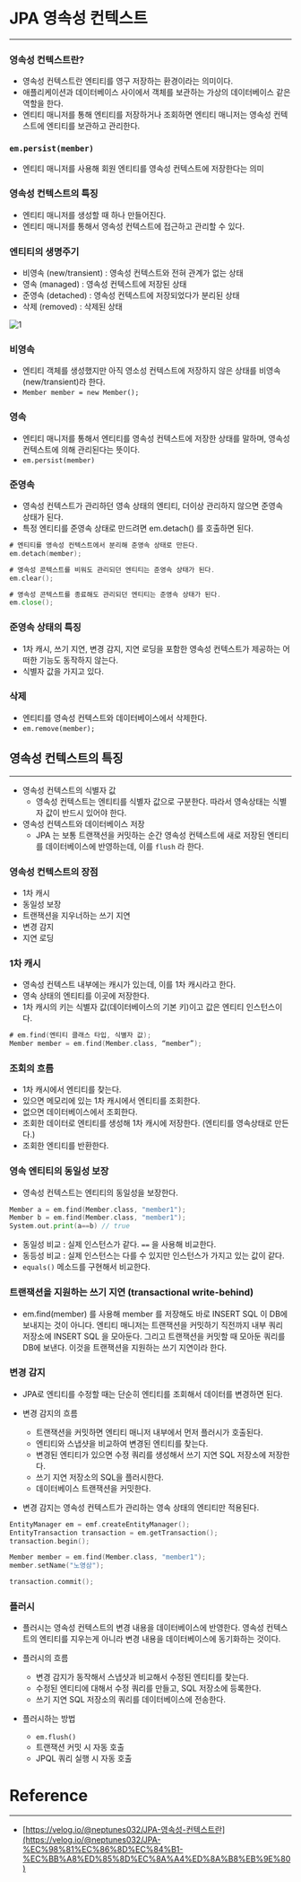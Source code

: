 # JPA 영속성 컨텍스트

---


### 영속성 컨텍스트란?

- 영속성 컨텍스트란 엔티티를 영구 저장하는 환경이라는 의미이다.
- 애플리케이션과 데이터베이스 사이에서 객체를 보관하는 가상의 데이터베이스 같은 역할을 한다.
- 엔티티 매니저를 통해 엔티티를 저장하거나 조회하면 엔티티 매니저는 영속성 컨텍스트에 엔티티를 보관하고 관리한다.

### `em.persist(member)`

- 엔티티 매니저를 사용해 회원 엔티티를 영속성 컨텍스트에 저장한다는 의미

### 영속성 컨텍스트의 특징

- 엔티티 매니저를 생성할 때 하나 만들어진다.
- 엔티티 매니저를 통해서 영속성 컨텍스트에 접근하고 관리할 수 있다.

### 엔티티의 생명주기

- 비영속 (new/transient) : 영속성 컨텍스트와 전혀 관계가 없는 상태
- 영속 (managed) : 영속성 컨텍스트에 저장된 상태
- 준영속 (detached) : 영속성 컨텍스트에 저장되었다가 분리된 상태
- 삭제 (removed) : 삭제된 상태


![1](https://user-images.githubusercontent.com/41246605/210798446-a0627a0c-1af9-4308-b954-b8083decdbe7.png)


### 비영속

- 엔티티 객체를 생성했지만 아직 영소성 컨텍스트에 저장하지 않은 상태를 비영속(new/transient)라 한다.
- `Member member = new Member();`

### 영속

- 엔티티 매니저를 통해서 엔티티를 영속성 컨텍스트에 저장한 상태를 말하며, 영속성 컨텍스트에 의해 관리된다는 뜻이다.
- `em.persist(member)`

### 준영속

- 영속성 컨텍스트가 관리하던 영속 상태의 엔티티, 더이상 관리하지 않으면 준영속 상태가 된다.
- 특정 엔티티를 준영속 상태로 만드려면 em.detach() 를 호출하면 된다.

```go
# 엔티티를 영속성 컨텍스트에서 분리해 준영속 상태로 만든다.
em.detach(member);

# 영속성 콘텍스트를 비워도 관리되던 엔티티는 준영속 상태가 된다.
em.clear();

# 영속성 콘텍스트를 종료해도 관리되던 엔티티는 준영속 상태가 된다.
em.close();
```

### 준영속 상태의 특징

- 1차 캐시, 쓰기 지연, 변경 감지, 지연 로딩을 포함한 영속성 컨텍스트가 제공하는 어떠한 기능도 동작하지 않는다.
- 식별자 값을 가지고 있다.

### 삭제

- 엔티티를 영속성 컨텍스트와 데이터베이스에서 삭제한다.
- `em.remove(member);`

## 영속성 컨텍스트의 특징

---

- 영속성 컨텍스트의 식별자 값
    - 영속성 컨텍스트는 엔티티를 식별자 값으로 구분한다. 따라서 영속상태는 식별자 값이 반드시 있어야 한다.
- 영속성 컨텍스트와 데이터베이스 저장
    - JPA 는 보통 트랜잭션을 커밋하는 순간 영속성 컨텍스트에 새로 저장된 엔티티를 데이터베이스에 반영하는데, 이를 `flush` 라 한다.

### 영속성 컨텍스트의 장점

- 1차 캐시
- 동일성 보장
- 트랜잭션을 지우너하는 쓰기 지연
- 변경 감지
- 지연 로딩

### 1차 캐시

- 영속성 컨텍스트 내부에는 캐시가 있는데, 이를 1차 캐시라고 한다.
- 영속 상태의 엔티티를 이곳에 저장한다.
- 1차 캐시의 키는 식별자 값(데이터베이스의 기본 키)이고 값은 엔티티 인스턴스이다.

```go
# em.find(엔티티 클래스 타입, 식별자 값);
Member member = em.find(Member.class, “member”);
```

### 조회의 흐름

- 1차 캐시에서 엔티티를 찾는다.
- 있으면 메모리에 있는 1차 캐시에서 엔티티를 조회한다.
- 없으면 데이터베이스에서 조회한다.
- 조회한 데이터로 엔티티를 생성해 1차 캐시에 저장한다. (엔티티를 영속상태로 만든다.)
- 조회한 엔티티를 반환한다.

### 영속 엔티티의 동일성 보장

- 영속성 컨텍스트는 엔티티의 동일성을 보장한다.

```go
Member a = em.find(Member.class, "member1");
Member b = em.find(Member.class, "member1");
System.out.print(a==b) // true
```

- 동일성 비교 : 실제 인스턴스가 같다. `==` 을 사용해 비교한다.
- 동등성 비교 : 실제 인스턴스는 다를 수 있지만 인스턴스가 가지고 있는 값이 같다.
- `equals()` 메소드를 구현해서 비교한다.

### 트랜잭션을 지원하는 쓰기 지연 (transactional write-behind)

- em.find(member) 를 사용해 member 를 저장해도 바로 INSERT SQL 이 DB에 보내지는 것이 아니다. 엔티티 매니저는 트랜잭션을 커밋하기 직전까지 내부 쿼리 저장소에 INSERT SQL 을 모아둔다. 그리고 트랜잭션을 커밋할 때 모아둔 쿼리를 DB에 보낸다. 이것을 트랜잭션을 지원하는 쓰기 지연이라 한다.

### 변경 감지

- JPA로 엔티티를 수정할 때는 단순히 엔티티를 조회해서 데이터를 변경하면 된다.
- 변경 감지의 흐름
  - 트랜잭션을 커밋하면 엔티티 매니저 내부에서 먼저 플러시가 호출된다.
  - 엔티티와 스냅샷을 비교하여 변경된 엔티티를 찾는다.
  - 변경된 엔티티가 있으면 수정 쿼리를 생성해서 쓰기 지연 SQL 저장소에 저장한다.
  - 쓰기 지연 저장소의 SQL을 플러시한다.
  - 데이터베이스 트랜잭션을 커밋한다.

- 변경 감지는 영속성 컨텍스트가 관리하는 영속 상태의 엔티티만 적용된다.

```go
EntityManager em = emf.createEntityManager();
EntityTransaction transaction = em.getTransaction();
transaction.begin();

Member member = em.find(Member.class, "member1");
member.setName("노영삼");

transaction.commit();
```

### 플러시

- 플러시는 영속성 컨텍스트의 변경 내용을 데이터베이스에 반영한다. 영속성 컨텍스트의 엔티티를 지우는게 아니라 변경 내용을 데이터베이스에 동기화하는 것이다.

- 플러시의 흐름
  - 변경 감지가 동작해서 스냅샷과 비교해서 수정된 엔티티를 찾는다.
  - 수정된 엔티티에 대해서 수정 쿼리를 만들고, SQL 저장소에 등록한다.
  - 쓰기 지연 SQL 저장소의 쿼리를 데이터베이스에 전송한다.

- 플러시하는 방법
  - `em.flush()`
  - 트랜잭션 커밋 시 자동 호출
  - JPQL 쿼리 실행 시 자동 호출





# Reference

---

- [https://velog.io/@neptunes032/JPA-영속성-컨텍스트란](https://velog.io/@neptunes032/JPA-%EC%98%81%EC%86%8D%EC%84%B1-%EC%BB%A8%ED%85%8D%EC%8A%A4%ED%8A%B8%EB%9E%80)



